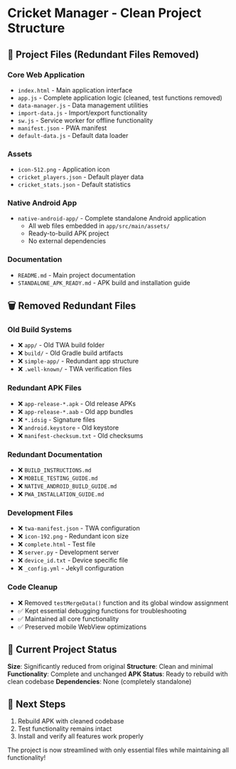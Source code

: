 # Cricket Manager - Clean Project Structure

## 📁 Project Files (Redundant Files Removed)

### Core Web Application
- `index.html` - Main application interface
- `app.js` - Complete application logic (cleaned, test functions removed)
- `data-manager.js` - Data management utilities
- `import-data.js` - Import/export functionality
- `sw.js` - Service worker for offline functionality
- `manifest.json` - PWA manifest
- `default-data.js` - Default data loader

### Assets
- `icon-512.png` - Application icon
- `cricket_players.json` - Default player data
- `cricket_stats.json` - Default statistics

### Native Android App
- `native-android-app/` - Complete standalone Android application
  - All web files embedded in `app/src/main/assets/`
  - Ready-to-build APK project
  - No external dependencies

### Documentation
- `README.md` - Main project documentation
- `STANDALONE_APK_READY.md` - APK build and installation guide

## 🗑️ Removed Redundant Files

### Old Build Systems
- ❌ `app/` - Old TWA build folder
- ❌ `build/` - Old Gradle build artifacts  
- ❌ `simple-app/` - Redundant app structure
- ❌ `.well-known/` - TWA verification files

### Redundant APK Files
- ❌ `app-release-*.apk` - Old release APKs
- ❌ `app-release-*.aab` - Old app bundles
- ❌ `*.idsig` - Signature files
- ❌ `android.keystore` - Old keystore
- ❌ `manifest-checksum.txt` - Old checksums

### Redundant Documentation
- ❌ `BUILD_INSTRUCTIONS.md`
- ❌ `MOBILE_TESTING_GUIDE.md`
- ❌ `NATIVE_ANDROID_BUILD_GUIDE.md`
- ❌ `PWA_INSTALLATION_GUIDE.md`

### Development Files
- ❌ `twa-manifest.json` - TWA configuration
- ❌ `icon-192.png` - Redundant icon size
- ❌ `complete.html` - Test file
- ❌ `server.py` - Development server
- ❌ `device_id.txt` - Device specific file
- ❌ `_config.yml` - Jekyll configuration

### Code Cleanup
- ❌ Removed `testMergeData()` function and its global window assignment
- ✅ Kept essential debugging functions for troubleshooting
- ✅ Maintained all core functionality
- ✅ Preserved mobile WebView optimizations

## 🚀 Current Project Status

**Size**: Significantly reduced from original
**Structure**: Clean and minimal
**Functionality**: Complete and unchanged
**APK Status**: Ready to rebuild with clean codebase
**Dependencies**: None (completely standalone)

## 📱 Next Steps

1. Rebuild APK with cleaned codebase
2. Test functionality remains intact
3. Install and verify all features work properly

The project is now streamlined with only essential files while maintaining all functionality!
